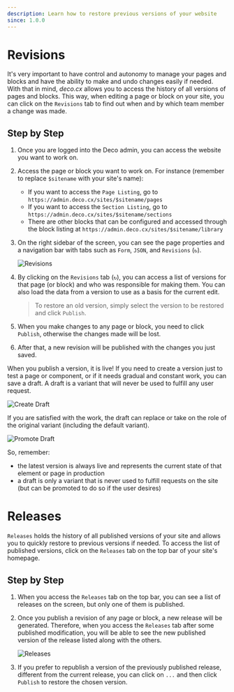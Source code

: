 ```yaml
---
description: Learn how to restore previous versions of your website
since: 1.0.0
---
```


# Revisions

It's very important to have control and autonomy to manage your pages and blocks
and have the ability to make and undo changes easily if needed. With that in
mind, _deco.cx_ allows you to access the history of all versions of pages and
blocks. This way, when editing a page or block on your site, you can click on
the `Revisions` tab to find out when and by which team member a change was made.

## Step by Step

1. Once you are logged into the Deco admin, you can access the website you want
   to work on.

2. Access the page or block you want to work on. For instance (remember to
   replace `$sitename` with your site's name):
   - If you want to access the `Page Listing`, go to
     `https://admin.deco.cx/sites/$sitename/pages`
   - If you want to access the `Section Listing`, go to
     `https://admin.deco.cx/sites/$sitename/sections`
   - There are other blocks that can be configured and accessed through the
     block listing at `https://admin.deco.cx/sites/$sitename/library`

3. On the right sidebar of the screen, you can see the page properties and a
   navigation bar with tabs such as `Form`, `JSON`, and `Revisions` (`↻`).

   ![Revisions](https://github.com/deco-cx/apps/assets/882438/86b9b319-e314-4928-ac84-db415358ed28)

4. By clicking on the `Revisions` tab (`↻`), you can access a list of versions
   for that page (or block) and who was responsible for making them. You can
   also load the data from a version to use as a basis for the current edit.

   > To restore an old version, simply select the version to be restored and
   > click `Publish`.

5. When you make changes to any page or block, you need to click `Publish`,
   otherwise the changes made will be lost.

6. After that, a new revision will be published with the changes you just saved.

When you publish a version, it is live! If you need to create a version just to
test a page or component, or if it needs gradual and constant work, you can save
a draft. A draft is a variant that will never be used to fulfill any user
request.

![Create Draft](https://github.com/deco-cx/apps/assets/882438/c8667427-e2cb-4296-a976-8b9de3ab4ef4)

If you are satisfied with the work, the draft can replace or take on the role of
the original variant (including the default variant).

![Promote Draft](https://github.com/deco-cx/apps/assets/882438/5da5cd0a-7212-424a-abd1-c91e54938dca)

So, remember:

- the latest version is always live and represents the current state of that
  element or page in production
- a draft is only a variant that is never used to fulfill requests on the site
  (but can be promoted to do so if the user desires)

# Releases

`Releases` holds the history of all published versions of your site and allows
you to quickly restore to previous versions if needed. To access the list of
published versions, click on the `Releases` tab on the top bar of your site's
homepage.

## Step by Step

1. When you access the `Releases` tab on the top bar, you can see a list of
   releases on the screen, but only one of them is published.
2. Once you publish a revision of any page or block, a new release will be
   generated. Therefore, when you access the `Releases` tab after some published
   modification, you will be able to see the new published version of the
   release listed along with the others.

   ![Releases](https://github.com/deco-cx/apps/assets/882438/719d710a-61a0-4aaf-b253-556b4195f3e0)

3. If you prefer to republish a version of the previously published release,
   different from the current release, you can click on `...` and then click
   `Publish` to restore the chosen version.
